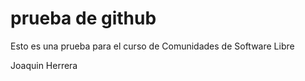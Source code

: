 # prueba de github
Esto es una prueba para el curso de Comunidades de Software Libre

Joaquin Herrera

